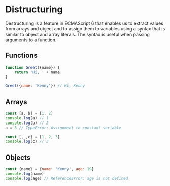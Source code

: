 # Distructuring

Destructuring is a feature in ECMAScript 6 that enables us to extract values from arrays and object and to assign them to variables using a syntax that is similar to object and array literals. The syntax is useful when passing arguments to a function.

## Functions

```js
function Greet({name}) {
    return 'Hi, ' + name
}

Greet({name: 'Kenny'}) // Hi, Kenny
```

## Arrays

```js
const [a, b] = [1, 2]
console.log(a) // 1
console.log(b) // 2
a = 3 // TypeError: Assignment to constant variable

const [, ,c] = [1, 2, 3]
console.log(c) // 3
```

## Objects

```js
const {name} = {name: 'Kenny', age: 19}
console.log(name)
console.log(age) // ReferenceError: age is not defined
```
